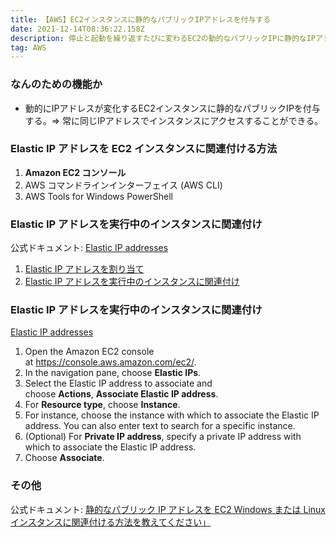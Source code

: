 ```yaml
---
title: 【AWS】EC2インスタンスに静的なパブリックIPアドレスを付与する
date: 2021-12-14T08:36:22.158Z
description: 停止と起動を繰り返すたびに変わるEC2の動的なパブリックIPに静的なIPアドレスを付与する。
tag: AWS
---
```

### なんのための機能か

* 動的にIPアドレスが変化するEC2インスタンスに静的なパブリックIPを付与する。⇒ 常に同じIPアドレスでインスタンスにアクセスすることができる。



### Elastic IP アドレスを EC2 インスタンスに関連付ける方法

1. **Amazon EC2 コンソール**
2. AWS コマンドラインインターフェイス (AWS CLI)
3. AWS Tools for Windows PowerShell



### Elastic IP アドレスを実行中のインスタンスに関連付け

公式ドキュメント: [Elastic IP addresses](https://docs.aws.amazon.com/AWSEC2/latest/UserGuide/elastic-ip-addresses-eip.html#using-instance-addressing-eips-associating)

1. [Elastic IP アドレスを割り当て](https://docs.aws.amazon.com/AWSEC2/latest/UserGuide/elastic-ip-addresses-eip.html#using-instance-addressing-eips-allocating)
2. [Elastic IP アドレスを実行中のインスタンスに関連付け](https://docs.aws.amazon.com/AWSEC2/latest/UserGuide/elastic-ip-addresses-eip.html#using-instance-addressing-eips-associating)



### Elastic IP アドレスを実行中のインスタンスに関連付け

[Elastic IP addresses](https://docs.aws.amazon.com/AWSEC2/latest/UserGuide/elastic-ip-addresses-eip.html#using-instance-addressing-eips-associating)

1. Open the Amazon EC2 console at <https://console.aws.amazon.com/ec2/>.
2. In the navigation pane, choose **Elastic IPs**.
3. Select the Elastic IP address to associate and choose **Actions**, **Associate Elastic IP address**.
4. For **Resource type**, choose **Instance**.
5. For instance, choose the instance with which to associate the Elastic IP address. You can also enter text to search for a specific instance.
6. (Optional) For **Private IP address**, specify a private IP address with which to associate the Elastic IP address.
7. Choose **Associate**.



### その他

公式ドキュメント: [](https://aws.amazon.com/jp/premiumsupport/knowledge-center/ec2-associate-static-public-ip/)[静的なパブリック IP アドレスを EC2 Windows または Linux インスタンスに関連付ける方法を教えてください」](https://aws.amazon.com/jp/premiumsupport/knowledge-center/ec2-associate-static-public-ip/)